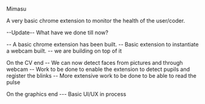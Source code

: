 Mimasu

A very basic chrome extension to monitor the health of the user/coder.

--Update--
What have we done till now?

-- A basic chrome extension has been built. 
-- Basic extension to instantiate a webcam built. 
-- we are building on top of it

On the CV end
-- We can now detect faces from pictures and through webcam
-- Work to be done to enable the extension to detect pupils and register the blinks
-- More extensive work to be done to be able to read the pulse

On the graphics end
--- Basic UI/UX in process
